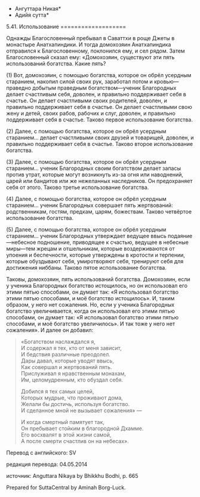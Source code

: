* Ангуттара Никая*
* Адийя сутта*

5\.41\. Использование
\=\=\=\=\=\=\=\=\=\=\=\=\=\=\=\=\=\=\=

Однажды Благословенный пребывал в Саваттхи в роще Джеты в монастыре Анатхапиндики\. И тогда домохозяин Анатхапиндика отправился к Благословенному, поклонился ему, и сел рядом\. Затем Благословенный сказал ему: «Домохозяин, существуют эти пять использований богатства\. Какие пять?

\(1\) Вот, домохозяин, с помощью богатства, которое он обрёл усердным старанием, накопил силой своих рук, заработал потом и кровью—праведно добытым праведным богатством—ученик Благородных делает счастливым себя, доволен, и правильно поддерживает себя в счастье\. Он делает счастливыми своих родителей, доволен, и правильно поддерживает себя в счастье\. Он делает счастливыми свою жену и детей, своих рабов, рабочих и слуг, доволен, и правильно поддерживает себя в счастье\. Таково первое использование богатства\.

\(2\) Далее, с помощью богатства, которое он обрёл усердным старанием… делает счастливыми своих друзей и товарищей, доволен, и правильно поддерживает себя в счастье\. Таково второе использование богатства\.

\(3\) Далее, с помощью богатства, которое он обрёл усердным старанием… ученик Благородных своим богатством делает запасы против утрат, которые могут возникнуть из\-за огня или наводнений, царей или бандитов или же нежеланных наследников\. Он предохраняет себя от этого\. Таково третье использование богатства\.

\(4\) Далее, с помощью богатства, которое он обрёл усердным старанием… ученик Благородных совершает пять жертвований: родственникам, гостям, предкам, царям, божествам\. Таково четвёртое использование богатства\.

\(5\) Далее, с помощью богатства, которое он обрёл усердным старанием… ученик Благородных утверждает ведущее ввысь подаяние—небесное подношение, приводящее к счастью, ведущее в небесные миры—тем жрецам и отшельникам, которые воздерживаются от упоения и беспечности, которые утверждены в кротости и терпении, которые обуздывают себя, умиротворяют себя, тренируют себя для достижения ниббаны\. Таково пятое использование богатства\.

Таковы, домохозяин, пять использований богатства\. Домохозяин, если у ученика Благородных богатство истощилось, но он использовал его этими пятью способами, он думает так: «Я использовал богатство этими пятью способами, и моё богатство истощилось»\. И, таким образом, у него нет сожаления\. Но, если у ученика Благородных богатство увеличивается, когда он использовал его этими пятью способами, он думает так: «Я использовал богатство этими пятью способами, и моё богатство увеличилось»\. И так тоже у него нет сожаления»\. И далее он добавил:

> «Богатством наслаждался я,  
> И содержал я тех, кто от меня зависит,  
> И бедствия различные преодолел\.  
> Дары давал, которые уводят ввысь,  
> Как совершал и жертвований пять\.  
> Прислуживал я нравственным монахам,  
> Им, целомудренным, кто обуздал себя\.  
>   
> Добился я тех самых целей,  
> Которых мудрые, что проживают дома,  
> Желали бы достичь, используя богатство\.  
> И сделанное мной не вызывает сожаления» —  
>   
> И когда смертный памятует так,  
> Он пребывает стойким в благородной Дхамме\.  
> Его восхвалят в этой жизни самой,  
> А после смерти счастлив он на небесах»\.

Перевод с английского: SV

редакция перевода: 04\.05\.2014

источник: Anguttara Nikaya by Bhikkhu Bodhi, p\. 665

Prepared for SuttaCentral by Aminah Borg\-Luck\.